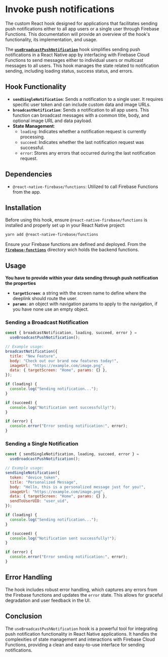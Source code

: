 # Invoke push notifications

The custom React hook designed for applications that facilitates sending push notifications either to all app users or a single user through Firebase Functions. This documentation will provide an overview of the hook's functionality, its implementation, and usage.

The **[`useBroadcastPushNotification`](/frontend/src/hooks/notifications/use-send-notification.js)** hook simplifies sending push notifications in a React Native app by interfacing with Firebase Cloud Functions to send messages either to individual users or multicast messages to all users. This hook manages the state related to notification sending, including loading status, success status, and errors.

## Hook Functionality

- **`sendSingleNotification`**: Sends a notification to a single user. It requires specific user token and can include custom data and image URLs.
- **`broadcastNotification`**: Sends a notification to all app users. This function can broadcast messages with a common title, body, and optional image URL and data payload.
- **State Management**:
  - `loading`: Indicates whether a notification request is currently processing.
  - `succeed`: Indicates whether the last notification request was successful.
  - `error`: Stores any errors that occurred during the last notification request.

## Dependencies

- `@react-native-firebase/functions`: Utilized to call Firebase Functions from the app.

## Installation

Before using this hook, ensure `@react-native-firebase/functions` is installed and properly set up in your React Native project:

```bash
yarn add @react-native-firebase/functions
```

Ensure your Firebase functions are defined and deployed. From the **[`firebase-functions`](/firebase-functions/)** directory wich holds the backend functions.

## Usage

**You have to provide within your data sending through push notification the properties**

- **`targetScreen`**: a string with the screen name to define where the deeplink should route the user.
- **`params`**: an object with navigation params to apply to the navigation, if you have none use an empty object.

### Sending a Broadcast Notification

```javascript
const { broadcastNotification, loading, succeed, error } =
  useBroadcastPushNotification();

// Example usage:
broadcastNotification({
  title: "New Feature",
  body: "Check out our brand new features today!",
  imageUrl: "https://example.com/image.png",
  data: { targetScreen: "Home", params: {} },
});

if (loading) {
  console.log("Sending notification...");
}

if (succeed) {
  console.log("Notification sent successfully!");
}

if (error) {
  console.error("Error sending notification:", error);
}
```

### Sending a Single Notification

```javascript
const { sendSingleNotification, loading, succeed, error } =
  useBroadcastPushNotification();

// Example usage:
sendSingleNotification({
  token: "device_token",
  title: "Personalized Message",
  body: "Hello, this is a personalized message just for you!",
  imageUrl: "https://example.com/image.png",
  data: { targetScreen: "Home", params: {} },
  sendToUserUID: "user_uid",
});

if (loading) {
  console.log("Sending notification...");
}

if (succeed) {
  console.log("Notification sent successfully!");
}

if (error) {
  console.error("Error sending notification:", error);
}
```

## Error Handling

The hook includes robust error handling, which captures any errors from the Firebase functions and updates the `error` state. This allows for graceful degradation and user feedback in the UI.

## Conclusion

The `useBroadcastPushNotification` hook is a powerful tool for integrating push notification functionality in React Native applications. It handles the complexities of state management and interactions with Firebase Cloud Functions, providing a clean and easy-to-use interface for sending notifications.
